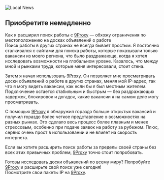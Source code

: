 ![Local News](https://i.postimg.cc/5y2wFGxC/28062.png)

## Приобретите немедленно

Как я расширил поиск работы с [9Proxy](https://the9proxy.short.gy/Github-homepage-ryan2024) — обхожу ограничения по местоположению на досках объявлений о работе  
Поиск работы в других странах не всегда бывает простым. Я постоянно сталкивался с сайтами для поиска работы, которые показывали только вакансии из моего региона, что было раздражающе, когда я хотел исследовать возможности на глобальном уровне. Казалось, что между мной и рынками труда, которые меня интересовали, стоит стена.

Затем я начал использовать [9Proxy](https://the9proxy.short.gy/Github-homepage-ryan2024). Он позволяет мне просматривать доски объявлений о работе в других странах, меняя мой IP-адрес, так что я могу видеть вакансии, как если бы я был местным жителем. Подключение остается стабильным и быстрым — без раздражающих задержек, блокировок и догадок, какие вакансии я на самом деле могу просматривать.  

С помощью [9Proxy](https://the9proxy.short.gy/Github-homepage-ryan2024) я обнаружил гораздо больше открытых вакансий и получил гораздо более четкое представление о возможностях на разных рынках. Это сделало весь процесс более плавным и менее стрессовым, особенно при подаче заявок на работу за рубежом. Плюс, сервис очень прост в использовании и не влияет на скорость интернета.  

Если вы хотите расширить поиск работы за пределы своей страны без всех этих привычных проблем, [9Proxy](https://the9proxy.short.gy/Github-homepage-ryan2024) точно стоит попробовать.

Готовы исследовать доски объявлений по всему миру? Попробуйте [9Proxy](https://the9proxy.short.gy/Github-homepage-ryan2024) и расширьте свой поиск уже сегодня!  
Посмотрите свои пакеты IP на [9Proxy](https://the9proxy.short.gy/github-pricing-ryan2024).
